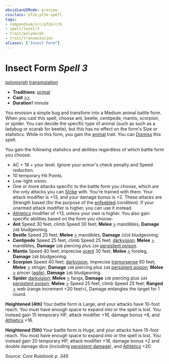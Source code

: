 ```yaml
---
obsidianUIMode: preview
cssclass: pf2e,pf2e-spell
tags:
- compendium/src/pf2e/crb
- spell/level/3
- trait/polymorph
- trait/transmutation
aliases: ["Insect Form"]
---
```

# Insect Form *Spell 3*   
[polymorph](../../rules/traits/polymorph.md)  [transmutation](../../rules/traits/transmutation.md)  

- **Traditions**: [primal](../../rules/traits/primal.md)
- **Cast** [>>](../../rules/core-rulebook/chapter-9-playing-the-game.md#Actions "Two-Action") 
- **Duration**1 minute

You envision a simple bug and transform into a Medium animal battle form. When you cast this spell, choose ant, beetle, centipede, mantis, scorpion, or spider. You can decide the specific type of animal (such as such as a ladybug or scarab for beetle), but this has no effect on the form's Size or statistics. While in this form, you gain the [animal](../../rules/traits/animal.md) trait. You can [Dismiss](../../rules/actions/dismiss.md) this spell.

You gain the following statistics and abilities regardless of which battle form you choose:

- AC = 18 + your level. Ignore your armor's check penalty and Speed reduction.
- 10 temporary Hit Points.
- Low-light vision.
- One or more attacks specific to the battle form you choose, which are the only attacks you can [Strike](../../rules/actions/strike.md) with. You're trained with them. Your attack modifier is +13, and your damage bonus is +2. These attacks are Strength based (for the purpose of the [enfeebled](../../rules/conditions.md#Enfeebled) condition). If your unarmed attack modifier is higher, you can use it instead.
- [Athletics](../skills.md#Athletics) modifier of +13, unless your own is higher. You also gain specific abilities based on the form you choose:
- **Ant** Speed 30 feet, climb Speed 30 feet; **Melee** [>](../../rules/core-rulebook/chapter-9-playing-the-game.md#Actions "Single Action") mandibles, **Damage** `2d6` bludgeoning.
- **Beetle** Speed 25 feet; **Melee** [>](../../rules/core-rulebook/chapter-9-playing-the-game.md#Actions "Single Action") mandibles, **Damage** `2d10` bludgeoning.
- **Centipede** Speed 25 feet, climb Speed 25 feet; [darkvision](../../rules/abilities/darkvision.md); **Melee** [>](../../rules/core-rulebook/chapter-9-playing-the-game.md#Actions "Single Action") mandibles, **Damage** `1d8` piercing plus `1d4` [persistent poison](../../rules/conditions.md#Persistent%20Damage).
- **Mantis** Speed 40 feet; imprecise [scent](../../rules/abilities/scent.md) 30 feet; **Melee** [>](../../rules/core-rulebook/chapter-9-playing-the-game.md#Actions "Single Action") foreleg, **Damage** `2d8` bludgeoning.
- **Scorpion** Speed 40 feet; [darkvision](../../rules/abilities/darkvision.md), imprecise [tremorsense](../../rules/abilities/tremorsense.md) 60 feet; **Melee** [>](../../rules/core-rulebook/chapter-9-playing-the-game.md#Actions "Single Action") stinger, **Damage** `1d8` piercing plus `1d4` [persistent poison](../../rules/conditions.md#Persistent%20Damage); **Melee** [>](../../rules/core-rulebook/chapter-9-playing-the-game.md#Actions "Single Action") pincer ([agile](../../rules/traits/agile.md)), **Damage** `1d6` bludgeoning.
- **Spider** [darkvision](../../rules/abilities/darkvision.md); **Melee** [>](../../rules/core-rulebook/chapter-9-playing-the-game.md#Actions "Single Action") fangs, **Damage** `1d6` piercing plus `1d4` [persistent poison](../../rules/conditions.md#Persistent%20Damage); **Melee** [>](../../rules/core-rulebook/chapter-9-playing-the-game.md#Actions "Single Action") Speed 25 feet, climb Speed 25 feet; **Ranged** [>](../../rules/core-rulebook/chapter-9-playing-the-game.md#Actions "Single Action") web (range increment <20 feet>), Damage entangles the target for 1 round.

**Heightened (4th)** Your battle form is Large, and your attacks have 10-foot reach. You must have enough space to expand into or the spell is lost. You instead gain 15 temporary HP, attack modifier +16, damage bonus +6, and [Athletics](../skills.md#Athletics) +16.

**Heightened (5th)** Your battle form is Huge, and your attacks have 15-foot reach. You must have enough space to expand into or the spell is lost. You instead gain 20 temporary HP, attack modifier +18, damage bonus +2 and double damage dice (including [persistent damage](../../rules/conditions.md#Persistent%20Damage)), and [Athletics](../skills.md#Athletics) +20.

*Source: Core Rulebook p. 346*